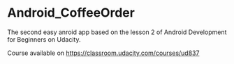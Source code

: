 # Android_CoffeeOrder

The second easy anroid app based on the lesson 2 of Android Development for Beginners on Udacity.

Course available on https://classroom.udacity.com/courses/ud837

